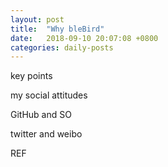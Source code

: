 ```yaml
---
layout: post
title:  "Why bleBird"
date:   2018-09-10 20:07:08 +0800
categories: daily-posts
---
```


key points

my social attitudes

GitHub and SO

twitter and weibo

REF







